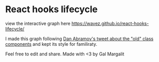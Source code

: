 # React hooks lifecycle
view the interactive graph here https://wavez.github.io/react-hooks-lifecycle/

I made this graph following [Dan Abramov's tweet about the "old" class components](https://twitter.com/dan_abramov/status/981712092611989509) and kept its style for familiraty.

Feel free to edit and share.
Made with <3 by Gal Margalit




